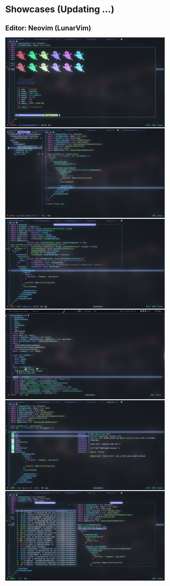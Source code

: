 # Showcases (Updating ...)

## Editor: Neovim (LunarVim)

![](https://github.com/kidp2h/dotfiles-v2/blob/main/assets/term.png?raw=true)
![](https://github.com/kidp2h/dotfiles-v2/blob/main/assets/neotree.png?raw=true)
![](https://github.com/kidp2h/dotfiles-v2/blob/main/assets/peek%20lsp.png?raw=true)
![](https://github.com/kidp2h/dotfiles-v2/blob/main/assets/lsp-code-action.png?raw=true)
![](https://github.com/kidp2h/dotfiles-v2/blob/main/assets/cmp.png?raw=true)
![](https://github.com/kidp2h/dotfiles-v2/blob/main/assets/telescope.png?raw=true)




